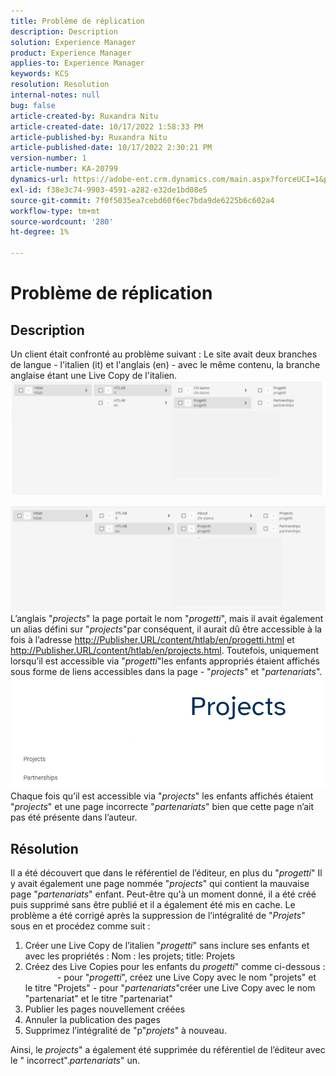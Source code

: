 ```yaml
---
title: Problème de réplication
description: Description
solution: Experience Manager
product: Experience Manager
applies-to: Experience Manager
keywords: KCS
resolution: Resolution
internal-notes: null
bug: false
article-created-by: Ruxandra Nitu
article-created-date: 10/17/2022 1:58:33 PM
article-published-by: Ruxandra Nitu
article-published-date: 10/17/2022 2:30:21 PM
version-number: 1
article-number: KA-20799
dynamics-url: https://adobe-ent.crm.dynamics.com/main.aspx?forceUCI=1&pagetype=entityrecord&etn=knowledgearticle&id=dc9880c5-234e-ed11-bba2-0022480866ad
exl-id: f38e3c74-9903-4591-a282-e32de1bd08e5
source-git-commit: 7f0f5035ea7cebd60f6ec7bda9de6225b6c602a4
workflow-type: tm+mt
source-wordcount: '280'
ht-degree: 1%

---
```


# Problème de réplication

## Description


Un client était confronté au problème suivant : Le site avait deux branches de langue - l&#39;italien (it) et l&#39;anglais (en) - avec le même contenu, la branche anglaise étant une Live Copy de l&#39;italien.
![](assets/___dd0dcf2f-284e-ed11-bba2-0022480866ad___.png)

![](assets/___e50dcf2f-284e-ed11-bba2-0022480866ad___.png)
L’anglais &quot;*projects*&quot; la page portait le nom &quot;*progetti*&quot;, mais il avait également un alias défini sur &quot;*projects*&quot;par conséquent, il aurait dû être accessible à la fois à l’adresse http://Publisher.URL/content/htlab/en/progetti.html et http://Publisher.URL/content/htlab/en/projects.html.
Toutefois, uniquement lorsqu’il est accessible via &quot;*progetti*&quot;les enfants appropriés étaient affichés sous forme de liens accessibles dans la page - &quot;*projects*&quot; et &quot;*partenariats*&quot;.
![](assets/___ea0dcf2f-284e-ed11-bba2-0022480866ad___.png)
Chaque fois qu’il est accessible via &quot;*projects*&quot; les enfants affichés étaient &quot;*projects*&quot; et une page incorrecte &quot;*partenariats*&quot; bien que cette page n’ait pas été présente dans l’auteur.


## Résolution


Il a été découvert que dans le référentiel de l’éditeur, en plus du &quot;*progetti*&quot; Il y avait également une page nommée &quot;*projects*&quot; qui contient la mauvaise page &quot;*partenariats*&quot; enfant.
Peut-être qu&#39;à un moment donné, il a été créé puis supprimé sans être publié et il a également été mis en cache.
Le problème a été corrigé après la suppression de l’intégralité de &quot;*Projets*&quot; sous en et procédez comme suit :

1. Créer une Live Copy de l’italien &quot;*progetti*&quot; sans inclure ses enfants et avec les propriétés : Nom : les projets; title: Projets
2. Créez des Live Copies pour les enfants du *progetti*&quot; comme ci-dessous :              - pour &quot;*progetti*&quot;, créez une Live Copy avec le nom &quot;projets&quot; et le titre &quot;Projets&quot; - pour &quot;*partenariats*&quot;créer une Live Copy avec le nom &quot;partenariat&quot; et le titre &quot;partenariat&quot;
3. Publier les pages nouvellement créées
4. Annuler la publication des pages
5. Supprimez l’intégralité de &quot;p&quot;*projets*&quot; à nouveau.

Ainsi, le *projects*&quot; a également été supprimée du référentiel de l’éditeur avec le &quot; incorrect&quot;.*partenariats*&quot; un.
